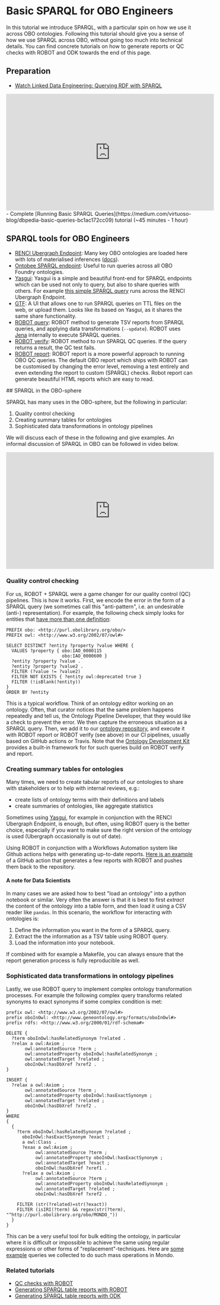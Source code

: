 # Basic SPARQL for OBO Engineers

In this tutorial we introduce SPARQL, with a particular spin on how we use it across OBO ontologies. Following this tutorial should give you a sense of how we use SPARQL across OBO, without going too much into technical details. You can find concrete tutorials on how to generate reports or QC checks with ROBOT and ODK towards the end of this page.

## Preparation

- [Watch Linked Data Engineering: Querying RDF with SPARQL](https://www.youtube.com/watch?v=eWgglavS_VE&list=PLoOmvuyo5UAfY6jb46jCpMoqb-dbVewxg&index=25&ab_channel=OpenHPITutorials)
<iframe width="560" height="315" src="https://www.youtube.com/embed/eWgglavS_VE" title="YouTube video player" frameborder="0" allow="accelerometer; autoplay; clipboard-write; encrypted-media; gyroscope; picture-in-picture" allowfullscreen></iframe>
- Complete [Running Basic SPARQL Queries](https://medium.com/virtuoso-blog/dbpedia-basic-queries-bc1ac172cc09) tutorial (~45 minutes - 1 hour)

## SPARQL tools for OBO Engineers

- [RENCI Ubergraph Endpoint](https://api.triplydb.com/s/PHnGm2l5t): Many key OBO ontologies are loaded here with lots of materialised inferences ([docs](https://github.com/INCATools/ubergraph/)).
- [Ontobee SPARQL endpoint](http://www.ontobee.org/sparql): Useful to run queries across all OBO Foundry ontologies.
- [Yasgui](https://yasgui.triply.cc/): Yasgui is a simple and beautiful front-end for SPARQL endpoints which can be used not only to query, but also to share queries with others. For example [this simple SPARQL query](https://api.triplydb.com/s/r36KJ3x-D) runs across the RENCI Ubergraph Endpoint.
- [GTF](https://sparql.gtf.fyi): A UI that allows one to run SPARQL queries on TTL files on the web, or upload them. Looks like its based on Yasgui, as it shares the same share functionality.
- [ROBOT query](http://robot.obolibrary.org/query): ROBOT method to generate TSV reports from SPARQL queries, and applying data transformations (`--update`). ROBOT uses [Jena](https://jena.apache.org/tutorials/sparql.html) internally to execute SPARQL queries.
- [ROBOT verify](http://robot.obolibrary.org/verify): ROBOT method to run SPARQL QC queries. If the query returns a result, the QC test fails.
- [ROBOT report](http://robot.obolibrary.org/report): ROBOT report is a more powerful approach to running OBO QC queries. The default OBO report which ships with ROBOT can be customised by changing the error level, removing a test entirely and even extending the report to custom (SPARQL) checks. Robot report can generate beautiful HTML reports which are easy to read.

## SPARQL in the OBO-sphere

SPARQL has many uses in the OBO-sphere, but the following in particular:

1. Quality control checking
2. Creating summary tables for ontologies
3. Sophisticated data transformations in ontology pipelines

We will discuss each of these in the following and give examples. An informal discussion of SPARQL in OBO can be followed in video below.

<iframe width="560" height="315" src="https://www.youtube.com/embed/ClYYke6c3tk" title="YouTube video player" frameborder="0" allow="accelerometer; autoplay; clipboard-write; encrypted-media; gyroscope; picture-in-picture" allowfullscreen></iframe>

### Quality control checking

For us, ROBOT + SPARQL were a game changer for our quality control (QC) pipelines. This is how it works. First, we encode the error in the form of a SPARQL query (we sometimes call this "anti-pattern", i.e. an undesirable (anti-) representation). For example, the following check simply looks for entities that [have more than one definition](http://robot.obolibrary.org/report_queries/multiple_definitions):

```
PREFIX obo: <http://purl.obolibrary.org/obo/>
PREFIX owl: <http://www.w3.org/2002/07/owl#>

SELECT DISTINCT ?entity ?property ?value WHERE {
  VALUES ?property { obo:IAO_0000115
                     obo:IAO_0000600 }
  ?entity ?property ?value .
  ?entity ?property ?value2 .
  FILTER (?value != ?value2)
  FILTER NOT EXISTS { ?entity owl:deprecated true }
  FILTER (!isBlank(?entity))
}
ORDER BY ?entity
```

This is a typical workflow. Think of an ontology editor working on an ontology. Often, that curator notices that the same problem happens repeatedly and tell us, the Ontology Pipeline Developer, that they would like a check to prevent the error. We then capture the erroneous situation as a SPARQL query. Then, we add it to our [ontology repository](https://github.com/monarch-initiative/mondo/tree/master/src/sparql/qc), and execute it with ROBOT report or ROBOT verify (see above) in our CI pipelines, usually based on GitHub actions or Travis. Note that the [Ontology Development Kit](https://github.com/INCATools/ontology-development-kit) provides a built-in framework for for such queries build on ROBOT verify and report.

### Creating summary tables for ontologies

Many times, we need to create tabular reports of our ontologies to share with stakeholders or to help with internal reviews, e.g.:

- create lists of ontology terms with their definitions and labels
- create summaries of ontologies, like aggregate statistics

Sometimes using [Yasgui](https://yasgui.triply.cc/), for example in conjunction with the RENCI Ubergraph Endpoint, is enough, but often, using ROBOT query is the better choice, especially if you want to make sure the right version of the ontology is used (Ubergraph occasionally is out of date).

Using ROBOT in conjunction with a Workflows Automation system like Github actions helps with generating up-to-date reports. [Here is an example](https://github.com/monarch-initiative/mondo/blob/master/.github/workflows/diff.yaml) of a GitHub action that generates a few reports with ROBOT and pushes them back to the repository.

#### A note for Data Scientists

In many cases we are asked how to best "load an ontology" into a python notebook or similar. Very often the answer is that it is best to first _extract_ the content of the ontology into a table form, and then load it using a CSV reader like `pandas`. In this scenario, the workflow for interacting with ontologies is:

1. Define the information you want in the form of a SPARQL query.
1. Extract the the information as a TSV table using ROBOT query.
1. Load the information into your notebook.

If combined with for example a Makefile, you can always ensure that the report generation process is fully reproducible as well.

### Sophisticated data transformations in ontology pipelines

Lastly, we use ROBOT query to implement complex ontology transformation processes. For example the following complex query transforms related synonyms to exact synonyms if some complex condition is met:

```
prefix owl: <http://www.w3.org/2002/07/owl#>
prefix oboInOwl: <http://www.geneontology.org/formats/oboInOwl#>
prefix rdfs: <http://www.w3.org/2000/01/rdf-schema#>

DELETE {
  ?term oboInOwl:hasRelatedSynonym ?related .
  ?relax a owl:Axiom ;
       owl:annotatedSource ?term ;
       owl:annotatedProperty oboInOwl:hasRelatedSynonym ;
       owl:annotatedTarget ?related ;
       oboInOwl:hasDbXref ?xref2 .
}

INSERT {
  ?relax a owl:Axiom ;
       owl:annotatedSource ?term ;
       owl:annotatedProperty oboInOwl:hasExactSynonym ;
       owl:annotatedTarget ?related ;
       oboInOwl:hasDbXref ?xref2 .
}
WHERE
{
  {
    ?term oboInOwl:hasRelatedSynonym ?related ;
      oboInOwl:hasExactSynonym ?exact ;
      a owl:Class .
      ?exax a owl:Axiom ;
           owl:annotatedSource ?term ;
           owl:annotatedProperty oboInOwl:hasExactSynonym ;
           owl:annotatedTarget ?exact ;
           oboInOwl:hasDbXref ?xref1 .
      ?relax a owl:Axiom ;
           owl:annotatedSource ?term ;
           owl:annotatedProperty oboInOwl:hasRelatedSynonym ;
           owl:annotatedTarget ?related ;
           oboInOwl:hasDbXref ?xref2 .

    FILTER (str(?related)=str(?exact))
    FILTER (isIRI(?term) && regex(str(?term), "^http://purl.obolibrary.org/obo/MONDO_"))
  }
}
```

This can be a very useful tool for bulk editing the ontology, in particular where it is difficult or impossible to achieve the same using regular expressions or other forms of "replacement"-techniques. Here are [some example](https://github.com/monarch-initiative/mondo/tree/master/src/sparql/update) queries we collected to do such mass operations in Mondo.

### Related tutorials

- [QC checks with ROBOT](robot-tutorial-qc.md)
- [Generating SPARQL table reports with ROBOT](sparql-report-robot.md)
- [Generating SPARQL table reports with ODK](sparql-report-odk.md)
